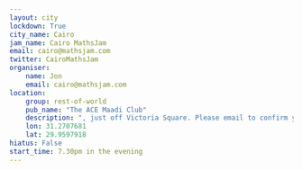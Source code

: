 ```yaml
---
layout: city                                           
lockdown: True
city_name: Cairo                                                              
jam_name: Cairo MathsJam
email: cairo@mathsjam.com
twitter: CairoMathsJam
organiser:
    name: Jon
    email: cairo@mathsjam.com
location:
    group: rest-of-world
    pub_name: "The ACE Maadi Club"
    description: ", just off Victoria Square. Please email to confirm you're coming, where possible"
    lon: 31.2707681
    lat: 29.9597918
hiatus: False
start_time: 7.30pm in the evening
---
```


